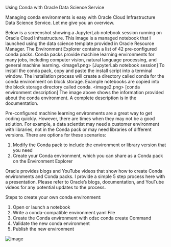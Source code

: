Using Conda with Oracle Data Science Service

Managing conda environments is easy with Oracle Cloud Infrastructure Data Science Service. Let me give you an overview.

Below is a screenshot showing a JupyterLab notebook session running on Oracle Cloud Infrastructure. This image is a managed notebook that I launched using the data science template provided in Oracle Resource Manager. The Environment Explorer contains a list of 42 pre-configured conda packs. Conda packs provide machine learning environments for many jobs, including computer vision, natural language processing, and general machine learning.
<image1.png> [JupyterLab notebook session]
To install the conda pack, copy and paste the install script into a terminal window. The installation process will create a directory called conda for the conda environment on block storage. Example notebooks are copied into the block storage directory called conda.
<image2.png> [conda environment description]
The image above shows the information provided about the conda environment. A complete description is in the documentation.

Pre-configured machine learning environments are a great way to get coding quickly. However, there are times when they may not be a good solution. For example, a data scientist may need a customer environment with libraries, not in the Conda pack or may need libraries of different versions. There are options for these scenarios:
1.	Modify the Conda pack to include the environment or library version that you need
2.	Create your Conda environment, which you can share as a Conda pack on the Environment Explorer

Oracle provides blogs and YouTube videos that show how to create Conda environments and Conda packs. I provide a simple 5 step process here with a presentation. Please refer to Oracle’s blogs, documentation, and YouTube videos for any potential updates to the process.

Steps to create your own conda environment:
1. Open or launch a notebook
2. Write a conda-compatible environment.yaml File
3. Create the Conda environment with odsc conda create Command 
4. Validate the new conda environment 
5. Publish the new environment 


![image](https://user-images.githubusercontent.com/75319591/170568159-2cab7eb3-a4ae-405f-ab82-0f3c23bb7e03.png)
